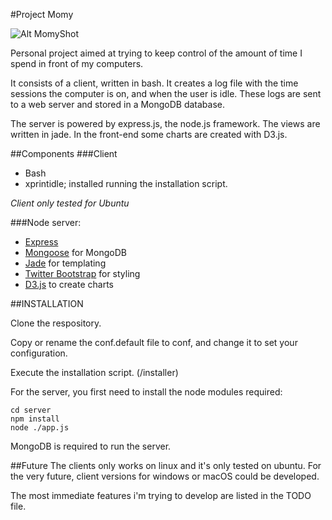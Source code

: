 #Project Momy

![Alt MomyShot](https://raw.github.com/wiki/goferito/momy/momyShot.jpg "User activity charts")

Personal project aimed at trying to keep control of the amount of time I spend 
in front of my computers.

It consists of a client, written in bash. It creates a log file with the time 
sessions the computer is on, and when the user is idle. These logs are sent to
a web server and stored in a MongoDB database.

The server is powered by express.js, the node.js framework. The views are 
written in jade. In the front-end some charts are created with D3.js.

##Components
###Client
* Bash
* xprintidle; installed running the installation script.

*Client only tested for Ubuntu*

###Node server:
* [Express](http://expressjs.com/)
* [Mongoose](http://mongoosejs.com) for MongoDB
* [Jade](http://jade-lang.com/) for templating
* [Twitter Bootstrap](http://twitter.github.com/bootstrap/) for styling
* [D3.js](http://d3js.org) to create charts


##INSTALLATION

Clone the respository. 

Copy or rename the conf.default file to conf, and change it to set your configuration.

Execute the installation script. (/installer)


For the server, you first need to install the node modules required: 

    cd server
    npm install
    node ./app.js

MongoDB is required to run the server.


##Future
The clients only works on linux and it's only tested on ubuntu. For the very future,
client versions for windows or macOS could be developed.

The most immediate features i'm trying to develop are listed in the TODO file.



